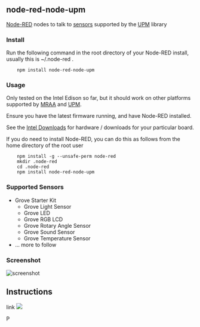 ## node-red-node-upm

<a href="http://nodered.org" target="_new">Node-RED</a> nodes to talk to <a href="https://software.intel.com/en-us/iot/hardware/sensors" target="_blank">sensors</a> supported by the <a href="https://github.com/intel-iot-devkit/upm" target="_blank">UPM</a> library

### Install

Run the following command in the root directory of your Node-RED install, usually
this is ~/.node-red .

        npm install node-red-node-upm

### Usage

Only tested on the Intel Edison so far, but it should work on other platforms supported by <a href="https://github.com/intel-iot-devkit/mraa" target="_blank">MRAA</a> and <a href="https://github.com/intel-iot-devkit/upm" target="_blank">UPM</a>.

Ensure you have the latest firmware running, and have Node-RED installed.

See the [Intel Downloads](https://software.intel.com/en-us/iot/home) for
hardware / downloads for your particular board.

If you do need to install Node-RED, you can do this as follows from the home directory of the root user

        npm install -g --unsafe-perm node-red
        mkdir .node-red
        cd .node-red
        npm install node-red-node-upm

### Supported Sensors

* Grove Starter Kit
    * Grove Light Sensor
    * Grove LED
    * Grove RGB LCD
    * Grove Rotary Angle Sensor
    * Grove Sound Sensor
    * Grove Temperature Sensor
* ... more to follow

### Screenshot
![screenshot](https://raw.githubusercontent.com/w4ilun/Node-Red-Node-UPM/master/screenshot.png)

<h2>Instructions</h2>
<a>link</a>
<img src="https://avatars1.githubusercontent.com/u/2881361?v=3&s=96" />
<p>P</p>
